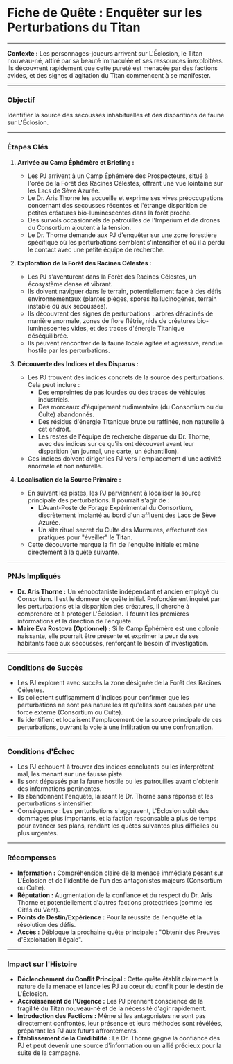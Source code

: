# Fiche de Quête : Enquêter sur les Perturbations du Titan

---

**Contexte :** Les personnages-joueurs arrivent sur L'Éclosion, le Titan nouveau-né, attiré par sa beauté immaculée et ses ressources inexploitées. Ils découvrent rapidement que cette pureté est menacée par des factions avides, et des signes d'agitation du Titan commencent à se manifester.

---

### Objectif
Identifier la source des secousses inhabituelles et des disparitions de faune sur L'Éclosion.

---

### Étapes Clés

1.  **Arrivée au Camp Éphémère et Briefing :**
    *   Les PJ arrivent à un Camp Éphémère des Prospecteurs, situé à l'orée de la Forêt des Racines Célestes, offrant une vue lointaine sur les Lacs de Sève Azurée.
    *   Le Dr. Aris Thorne les accueille et exprime ses vives préoccupations concernant des secousses récentes et l'étrange disparition de petites créatures bio-luminescentes dans la forêt proche.
    *   Des survols occasionnels de patrouilles de l'Imperium et de drones du Consortium ajoutent à la tension.
    *   Le Dr. Thorne demande aux PJ d'enquêter sur une zone forestière spécifique où les perturbations semblent s'intensifier et où il a perdu le contact avec une petite équipe de recherche.

2.  **Exploration de la Forêt des Racines Célestes :**
    *   Les PJ s'aventurent dans la Forêt des Racines Célestes, un écosystème dense et vibrant.
    *   Ils doivent naviguer dans le terrain, potentiellement face à des défis environnementaux (plantes pièges, spores hallucinogènes, terrain instable dû aux secousses).
    *   Ils découvrent des signes de perturbations : arbres déracinés de manière anormale, zones de flore flétrie, nids de créatures bio-luminescentes vides, et des traces d'énergie Titanique déséquilibrée.
    *   Ils peuvent rencontrer de la faune locale agitée et agressive, rendue hostile par les perturbations.

3.  **Découverte des Indices et des Disparus :**
    *   Les PJ trouvent des indices concrets de la source des perturbations. Cela peut inclure :
        *   Des empreintes de pas lourdes ou des traces de véhicules industriels.
        *   Des morceaux d'équipement rudimentaire (du Consortium ou du Culte) abandonnés.
        *   Des résidus d'énergie Titanique brute ou raffinée, non naturelle à cet endroit.
        *   Les restes de l'équipe de recherche disparue du Dr. Thorne, avec des indices sur ce qu'ils ont découvert avant leur disparition (un journal, une carte, un échantillon).
    *   Ces indices doivent diriger les PJ vers l'emplacement d'une activité anormale et non naturelle.

4.  **Localisation de la Source Primaire :**
    *   En suivant les pistes, les PJ parviennent à localiser la source principale des perturbations. Il pourrait s'agir de :
        *   L'Avant-Poste de Forage Expérimental du Consortium, discrètement implanté au bord d'un affluent des Lacs de Sève Azurée.
        *   Un site rituel secret du Culte des Murmures, effectuant des pratiques pour "éveiller" le Titan.
    *   Cette découverte marque la fin de l'enquête initiale et mène directement à la quête suivante.

---

### PNJs Impliqués

*   **Dr. Aris Thorne :** Un xénobotaniste indépendant et ancien employé du Consortium. Il est le donneur de quête initial. Profondément inquiet par les perturbations et la disparition des créatures, il cherche à comprendre et à protéger L'Éclosion. Il fournit les premières informations et la direction de l'enquête.
*   **Maire Eva Rostova (Optionnel) :** Si le Camp Éphémère est une colonie naissante, elle pourrait être présente et exprimer la peur de ses habitants face aux secousses, renforçant le besoin d'investigation.

---

### Conditions de Succès

*   Les PJ explorent avec succès la zone désignée de la Forêt des Racines Célestes.
*   Ils collectent suffisamment d'indices pour confirmer que les perturbations ne sont pas naturelles et qu'elles sont causées par une force externe (Consortium ou Culte).
*   Ils identifient et localisent l'emplacement de la source principale de ces perturbations, ouvrant la voie à une infiltration ou une confrontation.

---

### Conditions d'Échec

*   Les PJ échouent à trouver des indices concluants ou les interprètent mal, les menant sur une fausse piste.
*   Ils sont dépassés par la faune hostile ou les patrouilles avant d'obtenir des informations pertinentes.
*   Ils abandonnent l'enquête, laissant le Dr. Thorne sans réponse et les perturbations s'intensifier.
*   Conséquence : Les perturbations s'aggravent, L'Éclosion subit des dommages plus importants, et la faction responsable a plus de temps pour avancer ses plans, rendant les quêtes suivantes plus difficiles ou plus urgentes.

---

### Récompenses

*   **Information :** Compréhension claire de la menace immédiate pesant sur L'Éclosion et de l'identité de l'un des antagonistes majeurs (Consortium ou Culte).
*   **Réputation :** Augmentation de la confiance et du respect du Dr. Aris Thorne et potentiellement d'autres factions protectrices (comme les Cités du Vent).
*   **Points de Destin/Expérience :** Pour la réussite de l'enquête et la résolution des défis.
*   **Accès :** Débloque la prochaine quête principale : "Obtenir des Preuves d'Exploitation Illégale".

---

### Impact sur l'Histoire

*   **Déclenchement du Conflit Principal :** Cette quête établit clairement la nature de la menace et lance les PJ au cœur du conflit pour le destin de L'Éclosion.
*   **Accroissement de l'Urgence :** Les PJ prennent conscience de la fragilité du Titan nouveau-né et de la nécessité d'agir rapidement.
*   **Introduction des Factions :** Même si les antagonistes ne sont pas directement confrontés, leur présence et leurs méthodes sont révélées, préparant les PJ aux futurs affrontements.
*   **Établissement de la Crédibilité :** Le Dr. Thorne gagne la confiance des PJ et peut devenir une source d'information ou un allié précieux pour la suite de la campagne.